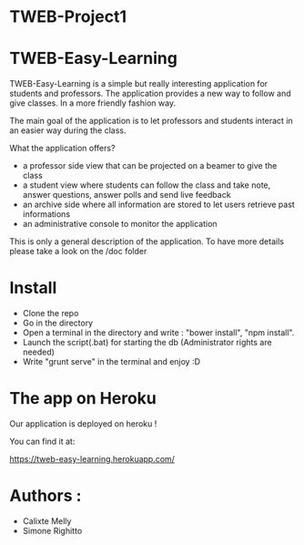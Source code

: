 TWEB-Project1
=============

# TWEB-Easy-Learning

TWEB-Easy-Learning is a simple but really interesting application for students and professors.
The application provides a new way to follow and give classes. In a more friendly fashion way.

The main goal of the application is to let professors and students interact in an easier way during the class.

What the application offers?

* a professor side view that can be projected on a beamer to give the class
* a student view where students can follow the class and take note, answer questions, answer polls and send live feedback
* an archive side where all information are stored to let users retrieve past informations
* an administrative console to monitor the application

This is only a general description of the application.
To have more details please take a look on the /doc folder

# Install
* Clone the repo
* Go in the directory
* Open a terminal in the directory and write : "bower install", "npm install".
* Launch the script(.bat) for starting the db (Administrator rights are needed)
* Write "grunt serve" in the terminal and enjoy :D

# The app on Heroku

Our application is deployed on heroku !

You can find it at:

https://tweb-easy-learning.herokuapp.com/

# Authors : 
 * Calixte Melly
 * Simone Righitto
 




